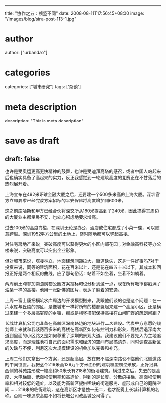 
---
title: "协作之五：横竖不同"
date: 2008-08-11T17:56:45+08:00
image: "/images/blog/sina-post-113-1.jpg"
# author
author: ["urbandao"]
# categories
categories: ["城市研究"]
tags: ['杂谈']
# meta description
description: "This is meta description"
# save as draft
draft: false
---

也许是受奥运更高更快精神的鼓舞，也许是受迪拜高塔的感召，或者中国人站起来后也确实具备了高起来的实力，反正我感觉到一轮建筑高度的竞赛正在不甘落后的热烈展开着。

上海宣布在492米环球金融大厦之后，还要建一个500多米高的上海大厦。深圳官方立即要求已经完成方案招标的平安保险将高度增加到600米。

这之前库哈斯和甲方已经合伙将深交所从180米提高到了240米，因此搞得其周边的大厦业主都坐卧不安，也处心积虑地要求增高。

过去100米的高度门槛，在深圳无论是办公、酒店或住宅都成了小菜一碟，可以随意跨越。深圳1952平方公里的土地上，随时随地都可以竖起高楼。

对住宅房地产来说，突破高度可以获得更大的小区内部花园；对金融高科技等办公楼来说，突破高度可以突出企业形象。

但对城市来说，塔楼林立，地面建筑间距拉大，街道缺失，这是一件好事吗?对于投资来说，同等的建筑面积，花在百米以上，还是花在四五十米以下，其成本和回报正好是两个相反的曲线。应了那句俗话：站着不如坐着，坐着不如躺着。

两周前王昀参加南油购物公园方案投标时也分析到这一点，现在所有城市都戳满了油条一样的高楼。他用一张卧佛的图片，表达了躺着的安逸。

上周一富士康把横坑水库周边的开发模型搬来，我跟他们谈的也是这个问题：在一片水库与丘陵的郊区，是像城市一样将所有的楼都竖起来建一个高层小区，还是横过来建一个多层高密度的乡镇，抑或是横竖搭配保持高楼在山间旷野的疏朗间距？

长城计算机公司也准备在高新区深南路边的地块进行二次建设。代表甲方意愿的规划师上来就和我谈两百多米的高楼在高新区如何有控制力和形象，高楼后退深南大道到里面的小区路又是如何尊重了深圳的景观大道。我建议他们不要先入为主地追求高度，而是理性地将自己的面积需求和经济的空间布局搞清楚，同时调查高新区的欠缺与不便，利用这次大规模建设的机会加以完善和补充。

上周二他们又拿出一个方案，还是超高层，放在既不临深南路也不临他们北侧道路的中间位置。我把这个218米高128万平方米面积的建筑模型横过来放，正好沿其西侧的科苑路形成一幢高约50米长有218米的街墙建筑。横过来之后，失去的是高度、大电梯筒、低面积使用率和高造价，得到的是长度、分散的楼梯、高面积使用率和相对较低的造价，以及能为高新区提供稀缺的街道服务、能形成自己的庭院空间……
218米的临街建筑，这在高新区才是独一无二，也才配得上长城计算机的名称。否则一味追求高度不如将长城公司改高城公司得了。

